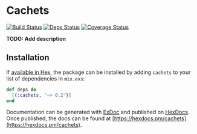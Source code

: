 # Cachets
[![Build Status](https://secure.travis-ci.org/Sanchos01/cachets.svg "Build Status")](http://travis-ci.org/Sanchos01/cachets) [![Deps Status](https://beta.hexfaktor.org/badge/all/github/Sanchos01/Cachets.svg)](https://beta.hexfaktor.org/github/Sanchos01/Cachets) [![Coverage Status](https://coveralls.io/repos/github/Sanchos01/Cachets/badge.svg?branch=master)](https://coveralls.io/github/Sanchos01/Cachets?branch=master)

**TODO: Add description**

## Installation

If [available in Hex](https://hex.pm/docs/publish), the package can be installed
by adding `cachets` to your list of dependencies in `mix.exs`:

```elixir
def deps do
  [{:cachets, "~> 0.2"}]
end
```

Documentation can be generated with [ExDoc](https://github.com/elixir-lang/ex_doc)
and published on [HexDocs](https://hexdocs.pm). Once published, the docs can
be found at [https://hexdocs.pm/cachets](https://hexdocs.pm/cachets).

